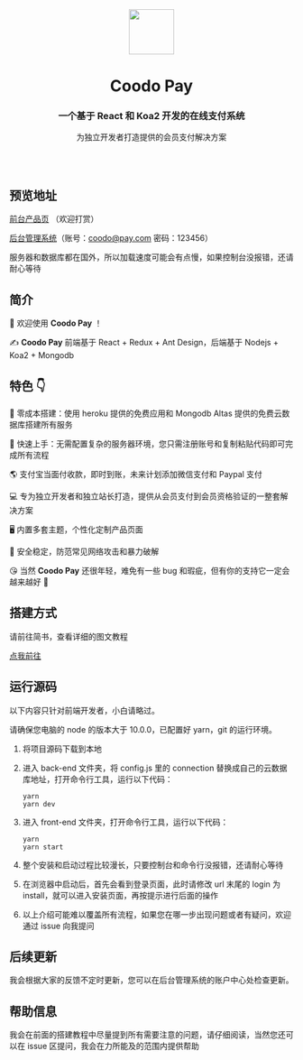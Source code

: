 <div align="center">
<img src="https://i.loli.net/2020/03/27/xdEUXeo6QDMWa2O.png" width="80px" height="80px"/>
</div>
  <h1 align="center">
    Coodo Pay
  </h1>
  <h3 align="center">
    一个基于 React 和 Koa2 开发的在线支付系统
  </h3>
<p align="center">
    为独立开发者打造提供的会员支付解决方案
</p>
<br/>
<br/>

## 预览地址

[前台产品页](https://coodo.960960.xyz/#/product/5) （欢迎打赏）

[后台管理系统](https://coodo.960960.xyz/#/product/5)（账号：coodo@pay.com  密码：123456）

服务器和数据库都在国外，所以加载速度可能会有点慢，如果控制台没报错，还请耐心等待

## 简介

👏 欢迎使用 **Coodo Pay** ！

✍️ **Coodo Pay** 前端基于 React + Redux + Ant Design，后端基于 Nodejs + Koa2 + Mongodb

## 特色 👇

📝 零成本搭建：使用 heroku 提供的免费应用和 Mongodb Altas 提供的免费云数据库搭建所有服务

🌉 快速上手：无需配置复杂的服务器环境，您只需注册账号和复制粘贴代码即可完成所有流程

🌎 支付宝当面付收款，即时到账，未来计划添加微信支付和 Paypal 支付

💻 专为独立开发者和独立站长打造，提供从会员支付到会员资格验证的一整套解决方案

🖥 内置多套主题，个性化定制产品页面

🌱 安全稳定，防范常见网络攻击和暴力破解

😘 当然 **Coodo Pay** 还很年轻，难免有一些 bug 和瑕疵，但有你的支持它一定会越来越好 🏃

## 搭建方式

请前往简书，查看详细的图文教程

[点我前往](https://www.jianshu.com/p/12d59f51eb1d)

## 运行源码

以下内容只针对前端开发者，小白请略过。

请确保您电脑的 node 的版本大于 10.0.0，已配置好 yarn，git 的运行环境。

1. 将项目源码下载到本地

2. 进入 back-end 文件夹，将 config.js 里的 connection 替换成自己的云数据库地址，打开命令行工具，运行以下代码：

   ```
   yarn
   yarn dev
   ```

3. 进入 front-end 文件夹，打开命令行工具，运行以下代码：

   ```
   yarn
   yarn start
   ```

4. 整个安装和启动过程比较漫长，只要控制台和命令行没报错，还请耐心等待

5. 在浏览器中启动后，首先会看到登录页面，此时请修改 url 末尾的 login 为 install，就可以进入安装页面，再按提示进行后面的操作

6. 以上介绍可能难以覆盖所有流程，如果您在哪一步出现问题或者有疑问，欢迎通过 issue 向我提问

## 后续更新

我会根据大家的反馈不定时更新，您可以在后台管理系统的账户中心处检查更新。

## 帮助信息

我会在前面的搭建教程中尽量提到所有需要注意的问题，请仔细阅读，当然您还可以在 issue 区提问，我会在力所能及的范围内提供帮助

